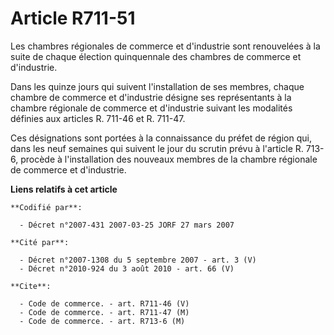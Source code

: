 # Article R711-51

Les chambres régionales de commerce et d'industrie sont renouvelées à la suite de chaque élection quinquennale des chambres
de commerce et d'industrie.

Dans les quinze jours qui suivent l'installation de ses membres, chaque chambre de commerce et d'industrie désigne ses
représentants à la chambre régionale de commerce et d'industrie suivant les modalités définies aux articles R. 711-46 et R.
711-47.

Ces désignations sont portées à la connaissance du préfet de région qui, dans les neuf semaines qui suivent le jour du
scrutin prévu à l'article R. 713-6, procède à l'installation des nouveaux membres de la chambre régionale de commerce et
d'industrie.

**Liens relatifs à cet article**

	**Codifié par**:

	  - Décret n°2007-431 2007-03-25 JORF 27 mars 2007

	**Cité par**:

	  - Décret n°2007-1308 du 5 septembre 2007 - art. 3 (V)
	  - Décret n°2010-924 du 3 août 2010 - art. 66 (V)

	**Cite**:

	  - Code de commerce. - art. R711-46 (V)
	  - Code de commerce. - art. R711-47 (M)
	  - Code de commerce. - art. R713-6 (M)
